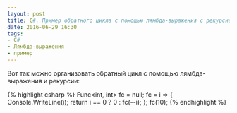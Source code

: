 ```yaml
---
layout: post
title: С#. Пример обратного цикла с помощью лямбда-выражения с рекурсией.
date: 2016-06-29 16:30
tags:
- C#
- Лямбда-выражения
- пример
---
```


Вот так можно организовать обратный цикл с помощью лямбда-выражения и рекурсии:

{% highlight csharp %}
Func<int, int> fc = null;
fc = i =>
{
  Console.WriteLine(i);
  return i == 0 ? 0 : fc(--i);
};
fc(10);
{% endhighlight %}
